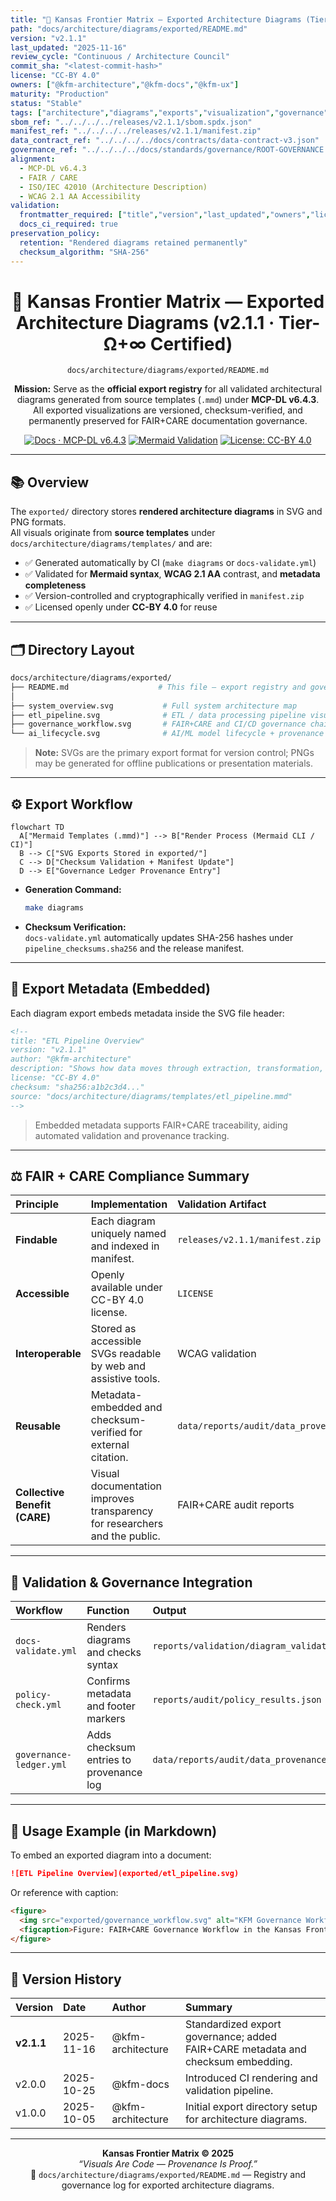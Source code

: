 ```yaml
---
title: "🧾 Kansas Frontier Matrix — Exported Architecture Diagrams (Tier-Ω+∞ Certified)"
path: "docs/architecture/diagrams/exported/README.md"
version: "v2.1.1"
last_updated: "2025-11-16"
review_cycle: "Continuous / Architecture Council"
commit_sha: "<latest-commit-hash>"
license: "CC-BY 4.0"
owners: ["@kfm-architecture","@kfm-docs","@kfm-ux"]
maturity: "Production"
status: "Stable"
tags: ["architecture","diagrams","exports","visualization","governance","mcp","standards"]
sbom_ref: "../../../../releases/v2.1.1/sbom.spdx.json"
manifest_ref: "../../../../releases/v2.1.1/manifest.zip"
data_contract_ref: "../../../../docs/contracts/data-contract-v3.json"
governance_ref: "../../../../docs/standards/governance/ROOT-GOVERNANCE.md"
alignment:
  - MCP-DL v6.4.3
  - FAIR / CARE
  - ISO/IEC 42010 (Architecture Description)
  - WCAG 2.1 AA Accessibility
validation:
  frontmatter_required: ["title","version","last_updated","owners","license"]
  docs_ci_required: true
preservation_policy:
  retention: "Rendered diagrams retained permanently"
  checksum_algorithm: "SHA-256"
---
```


<div align="center">

# 🧾 **Kansas Frontier Matrix — Exported Architecture Diagrams (v2.1.1 · Tier-Ω+∞ Certified)**  
`docs/architecture/diagrams/exported/README.md`

**Mission:** Serve as the **official export registry** for all validated architectural diagrams generated from source templates (`.mmd`) under **MCP-DL v6.4.3**.  
All exported visualizations are versioned, checksum-verified, and permanently preserved for FAIR+CARE documentation governance.

[![Docs · MCP-DL v6.4.3](https://img.shields.io/badge/Docs-MCP--DL%20v6.4.3-blue?logo=markdown)](../../../../docs/)
[![Mermaid Validation](https://img.shields.io/badge/Mermaid%20Syntax-Validated-brightgreen?logo=mermaid)](../../../../.github/workflows/docs-validate.yml)
[![License: CC-BY 4.0](https://img.shields.io/badge/License-CC--BY%204.0-green)](../../../../LICENSE)

</div>

---

## 📚 Overview

The `exported/` directory stores **rendered architecture diagrams** in SVG and PNG formats.  
All visuals originate from **source templates** under `docs/architecture/diagrams/templates/` and are:

- ✅ Generated automatically by CI (`make diagrams` or `docs-validate.yml`)  
- ✅ Validated for **Mermaid syntax**, **WCAG 2.1 AA** contrast, and **metadata completeness**  
- ✅ Version-controlled and cryptographically verified in `manifest.zip`  
- ✅ Licensed openly under **CC-BY 4.0** for reuse  

---

## 🗂️ Directory Layout

```bash
docs/architecture/diagrams/exported/
├── README.md                    # This file — export registry and governance info
│
├── system_overview.svg           # Full system architecture map
├── etl_pipeline.svg              # ETL / data processing pipeline visualization
├── governance_workflow.svg       # FAIR+CARE and CI/CD governance chain
└── ai_lifecycle.svg              # AI/ML model lifecycle + provenance process
```

> **Note:** SVGs are the primary export format for version control; PNGs may be generated for offline publications or presentation materials.

---

## ⚙️ Export Workflow

```mermaid
flowchart TD
  A["Mermaid Templates (.mmd)"] --> B["Render Process (Mermaid CLI / CI)"]
  B --> C["SVG Exports Stored in exported/"]
  C --> D["Checksum Validation + Manifest Update"]
  D --> E["Governance Ledger Provenance Entry"]
```
<!-- END OF MERMAID -->

- **Generation Command:**  
  ```bash
  make diagrams
  ```  
- **Checksum Verification:**  
  `docs-validate.yml` automatically updates SHA-256 hashes under `pipeline_checksums.sha256` and the release manifest.

---

## 🧩 Export Metadata (Embedded)

Each diagram export embeds metadata inside the SVG file header:

```xml
<!--
title: "ETL Pipeline Overview"
version: "v2.1.1"
author: "@kfm-architecture"
description: "Shows how data moves through extraction, transformation, and loading within KFM."
license: "CC-BY 4.0"
checksum: "sha256:a1b2c3d4..."
source: "docs/architecture/diagrams/templates/etl_pipeline.mmd"
-->
```

> Embedded metadata supports FAIR+CARE traceability, aiding automated validation and provenance tracking.

---

## ⚖️ FAIR + CARE Compliance Summary

| Principle | Implementation | Validation Artifact |
|:--|:--|:--|
| **Findable** | Each diagram uniquely named and indexed in manifest. | `releases/v2.1.1/manifest.zip` |
| **Accessible** | Openly available under CC-BY 4.0 license. | `LICENSE` |
| **Interoperable** | Stored as accessible SVGs readable by web and assistive tools. | WCAG validation |
| **Reusable** | Metadata-embedded and checksum-verified for external citation. | `data/reports/audit/data_provenance_ledger.json` |
| **Collective Benefit (CARE)** | Visual documentation improves transparency for researchers and the public. | FAIR+CARE audit reports |

---

## 🧮 Validation & Governance Integration

| Workflow | Function | Output |
|:--|:--|:--|
| `docs-validate.yml` | Renders diagrams and checks syntax | `reports/validation/diagram_validation.json` |
| `policy-check.yml` | Confirms metadata and footer markers | `reports/audit/policy_results.json` |
| `governance-ledger.yml` | Adds checksum entries to provenance log | `data/reports/audit/data_provenance_ledger.json` |

---

## 🧠 Usage Example (in Markdown)

To embed an exported diagram into a document:

```md
![ETL Pipeline Overview](exported/etl_pipeline.svg)
```

Or reference with caption:

```html
<figure>
  <img src="exported/governance_workflow.svg" alt="KFM Governance Workflow" width="800">
  <figcaption>Figure: FAIR+CARE Governance Workflow in the Kansas Frontier Matrix.</figcaption>
</figure>
```

---

## 🧾 Version History

| Version | Date | Author | Summary |
|:--|:--|:--|:--|
| **v2.1.1** | 2025-11-16 | @kfm-architecture | Standardized export governance; added FAIR+CARE metadata and checksum embedding. |
| v2.0.0 | 2025-10-25 | @kfm-docs | Introduced CI rendering and validation pipeline. |
| v1.0.0 | 2025-10-05 | @kfm-architecture | Initial export directory setup for architecture diagrams. |

---

<div align="center">

**Kansas Frontier Matrix © 2025**  
*“Visuals Are Code — Provenance Is Proof.”*  
📍 `docs/architecture/diagrams/exported/README.md` — Registry and governance log for exported architecture diagrams.

</div>